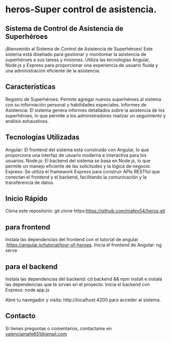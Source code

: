 # heros-Super control de asistencia.
## Sistema de Control de Asistencia de Superhéroes
¡Bienvenido al Sistema de Control de Asistencia de Superhéroes! Este sistema está diseñado para gestionar y monitorear la asistencia de superhéroes a sus tareas y misiones. Utiliza las tecnologías Angular, Node.js y Express para proporcionar una experiencia de usuario fluida y una administración eficiente de la asistencia.

## Características
Registro de Superhéroes: Permite agregar nuevos superhéroes al sistema con su información personal y habilidades especiales.
Informes de Asistencia: El sistema genera informes detallados sobre la asistencia de los superhéroes, lo que permite a los administradores realizar un seguimiento y análisis exhaustivos.

## Tecnologías Utilizadas
Angular: El frontend del sistema está construido con Angular, lo que proporciona una interfaz de usuario moderna e interactiva para los usuarios.
Node.js: El backend del sistema se basa en Node.js, lo que permite un manejo eficiente de las solicitudes y la lógica de negocio.
Express: Se utiliza el framework Express para construir APIs RESTful que conectan el frontend y el backend, facilitando la comunicación y la transferencia de datos.

## Inicio Rápido
Clona este repositorio: git clone https:https://github.com/mafev54/heros.git

## para frontend
Instala las dependencias del frontend con el tutorial de angular :https://angular.io/tutorial/tour-of-heroes.
Inicia el frontend de Angular: ng serve

## para el backend
Instala las dependencias del backend: cd backend && npm install e instala las dependencias que te sirvan en el proyecto.
Inicia el backend con Express: node app.js

Abre tu navegador y visita: http://localhost:4200 para acceder al sistema.

## Contacto
Si tienes preguntas o comentarios, contáctame en valenciamafe651@gmail.com
